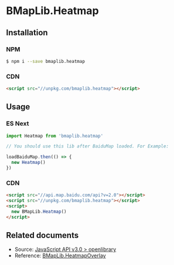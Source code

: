 # BMapLib.Heatmap

## Installation

### NPM

```bash
$ npm i --save bmaplib.heatmap
```

### CDN

```html
<script src="//unpkg.com/bmaplib.heatmap"></script>
```

## Usage

### ES Next

```js
import Heatmap from 'bmaplib.heatmap'

// You should use this lib after BaiduMap loaded. For Example:

loadBaiduMap.then(() => {
  new Heatmap()
})
```

### CDN

```html
<script src="//api.map.baidu.com/api?v=2.0"></script>
<script src="//unpkg.com/bmaplib.heatmap"></script>
<script>
  new BMapLib.Heatmap()
</script>
```

## Related documents

- Source: [JavaScript API v3.0 > openlibrary](https://lbsyun.baidu.com/index.php?title=jspopular3.0/openlibrary#:~:text=wiki%EF%BC%9A%E6%9F%A5%E7%9C%8BWiki-,%E7%83%AD%E5%8A%9B%E5%9B%BE,-%E6%8F%90%E4%BE%9B%E7%83%AD%E5%8A%9B%E5%9B%BE)
- Reference: [BMapLib.HeatmapOverlay](https://api.map.baidu.com/library/Heatmap/2.0/docs/symbols/BMapLib.HeatmapOverlay.html)
